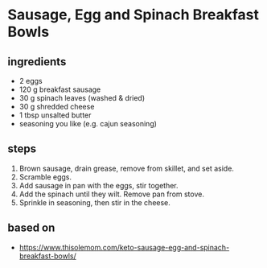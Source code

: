# Sausage, Egg and Spinach Breakfast Bowls

## ingredients

- 2 eggs
- 120 g breakfast sausage
- 30 g spinach leaves (washed & dried)
- 30 g shredded cheese
- 1 tbsp unsalted butter
- seasoning you like (e.g. cajun seasoning)

## steps

1. Brown sausage, drain grease, remove from skillet, and set aside.
2. Scramble eggs.
3. Add sausage in pan with the eggs, stir together.
4. Add the spinach until they wilt. Remove pan from stove.
5. Sprinkle in seasoning, then stir in the cheese.

## based on

- https://www.thisolemom.com/keto-sausage-egg-and-spinach-breakfast-bowls/
